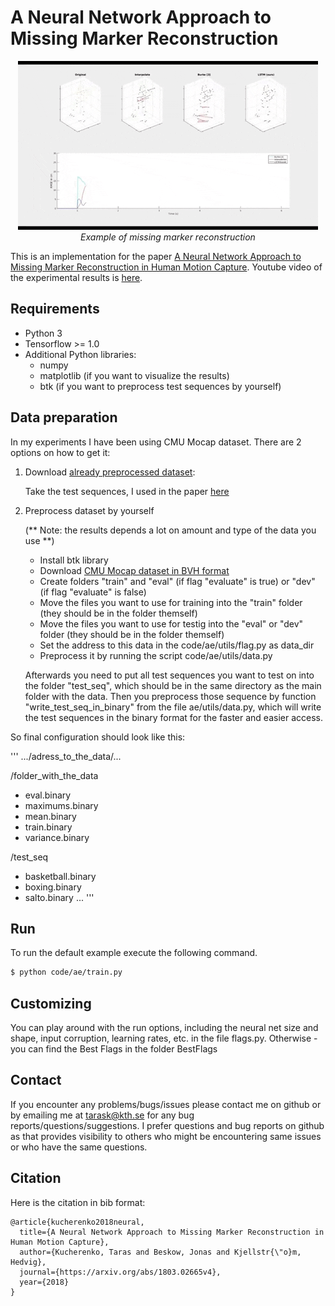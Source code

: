 # A Neural Network Approach to Missing Marker Reconstruction

<p align="center">
  <img src="assets/illustration.gif" alt="example of the reconstruction">
  <br>
  <i>Example of missing marker reconstruction </i>
</p>


This is an implementation for the paper [A Neural Network Approach to Missing Marker Reconstruction in Human Motion Capture](https://arxiv.org/abs/1803.02665).
Youtube video of the experimental results is [here](https://www.youtube.com/watch?v=mi75gzEhbHI).

## Requirements
- Python 3
- Tensorflow >= 1.0
- Additional Python libraries:
  - numpy
  - matplotlib (if you want to visualize the results)
  - btk (if you want to preprocess test sequences by yourself)


## Data preparation

In my experiments I have been using CMU Mocap dataset. There are 2 options on how to get it:

1. Download [already preprocessed dataset](https://drive.google.com/open?id=1hLuCCWUn25c-OTqH7Z4E4MrnXlFSR_XW):

   Take the test sequences, I used in the paper [here](https://drive.google.com/open?id=1yIN7OXRjI74gTsara6HhSVsn_OA_qVIa)



2. Preprocess dataset by yourself

    (** Note: the results depends a lot on amount and type of the data you use **)

   - Install btk library
   - Download [CMU Mocap dataset in BVH format](https://sites.google.com/a/cgspeed.com/cgspeed/motion-capture/daz-friendly-release)
   - Create folders "train" and "eval" (if flag "evaluate" is true) or "dev" (if flag "evaluate" is false)
   - Move the files you want to use for training into the "train" folder (they should be in the folder themself)
   - Move the files you want to use for testig into the "eval" or "dev" folder (they should be in the folder themself)
   - Set the address to this data in the code/ae/utils/flag.py as data_dir
   - Preprocess it by running the script code/ae/utils/data.py

   Afterwards you need to put all test sequences you want to test on into the folder "test_seq", which should be in the same directory as the main folder with the data.
   Then you preprocess those sequence by function "write_test_seq_in_binary" from the file ae/utils/data.py, which will write the test sequences in the binary format for the faster and easier access.

So final configuration should look like this:

'''
.../adress_to_the_data/...

/folder_with_the_data
- eval.binary
- maximums.binary
- mean.binary
- train.binary
- variance.binary

/test_seq
- basketball.binary
- boxing.binary
- salto.binary
...
'''
  

## Run
To run the default example execute the following command. 

```bash
$ python code/ae/train.py
```

## Customizing
You can play around with the run options, including the neural net size and shape, input corruption, learning rates, etc. in the file flags.py.
Otherwise - you can find the Best Flags in the folder BestFlags

## Contact
If you encounter any problems/bugs/issues please contact me on github or by emailing me at tarask@kth.se for any bug reports/questions/suggestions. I prefer questions and bug reports on github as that provides visibility to others who might be encountering same issues or who have the same questions.

## Citation
Here is the citation in bib format:
```
@article{kucherenko2018neural,
  title={A Neural Network Approach to Missing Marker Reconstruction in Human Motion Capture},
  author={Kucherenko, Taras and Beskow, Jonas and Kjellstr{\"o}m, Hedvig},
  journal={https://arxiv.org/abs/1803.02665v4},
  year={2018}
}
```
